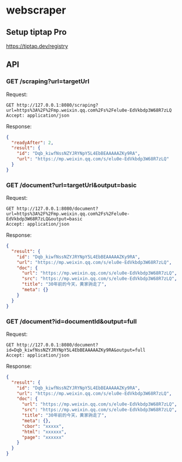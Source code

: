 # webscraper

## Setup tiptap Pro
https://tiptap.dev/registry

## API
### GET /scraping?url=targetUrl

Request:
```
GET http://127.0.0.1:8080/scraping?url=https%3A%2F%2Fmp.weixin.qq.com%2Fs%2Felu0e-EdVkbdp3W68R7zLQ
Accept: application/json
```

Response:
```json
{
  "readyAfter": 2,
  "result": {
    "id": "Dqb_kiwfNssNZYJRYNpY5L4EbBEAAAAAZKy9RA",
    "url": "https://mp.weixin.qq.com/s/elu0e-EdVkbdp3W68R7zLQ"
  }
}
```

### GET /document?url=targetUrl&output=basic

Request:
```
GET http://127.0.0.1:8080/document?url=https%3A%2F%2Fmp.weixin.qq.com%2Fs%2Felu0e-EdVkbdp3W68R7zLQ&output=basic
Accept: application/json
```

Response:
```json
{
  "result": {
    "id": "Dqb_kiwfNssNZYJRYNpY5L4EbBEAAAAAZKy9RA",
    "url": "https://mp.weixin.qq.com/s/elu0e-EdVkbdp3W68R7zLQ",
    "doc": {
      "url": "https://mp.weixin.qq.com/s/elu0e-EdVkbdp3W68R7zLQ",
      "src": "https://mp.weixin.qq.com/s/elu0e-EdVkbdp3W68R7zLQ",
      "title": "30年前的今天，黄家驹走了",
      "meta": {}
    }
  }
}
```

### GET /document?id=documentId&output=full

Request:
```
GET http://127.0.0.1:8080/document?id=Dqb_kiwfNssNZYJRYNpY5L4EbBEAAAAAZKy9RA&output=full
Accept: application/json
```

Response:
```json
{
  "result": {
    "id": "Dqb_kiwfNssNZYJRYNpY5L4EbBEAAAAAZKy9RA",
    "url": "https://mp.weixin.qq.com/s/elu0e-EdVkbdp3W68R7zLQ",
    "doc": {
      "url": "https://mp.weixin.qq.com/s/elu0e-EdVkbdp3W68R7zLQ",
      "src": "https://mp.weixin.qq.com/s/elu0e-EdVkbdp3W68R7zLQ",
      "title": "30年前的今天，黄家驹走了",
      "meta": {},
      "cbor": "xxxxx",
      "html": "xxxxxx",
      "page": "xxxxxx"
    }
  }
}
```